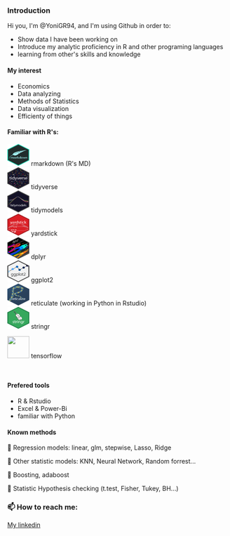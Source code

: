 ### Introduction

Hi you,
I'm @YoniGR94, and I'm using Github in order to:

- Show data I have been working on
- Introduce my analytic proficiency in R and other programing languages
- learning from other's skills and knowledge

#### **My interest**
- Economics
- Data analyzing
- Methods of Statistics
- Data visualization
- Efficienty of things

#### Familiar with R's:
 
 <div>
<img src="https://github.com/rstudio/hex-stickers/blob/master/thumbs/rmarkdown.png" width="50" height="50" /> rmarkdown (R's MD) <br>
<img src="https://github.com/rstudio/hex-stickers/blob/master/thumbs/tidyverse.png" width="50" height="50" /> tidyverse <br>
<img src="https://github.com/rstudio/hex-stickers/blob/master/thumbs/tidymodels.png" width="50" height="50" /> tidymodels <br>
<img src="https://github.com/rstudio/hex-stickers/blob/master/thumbs/yardstick.png" width="50" height="50" /> yardstick <br>
<img src="https://github.com/rstudio/hex-stickers/blob/master/thumbs/dplyr.png" width="50" height="50" /> dplyr <br>
<img src="https://github.com/rstudio/hex-stickers/blob/master/thumbs/ggplot2.png" width="50" height="50" />  ggplot2 <br>
<img src="https://github.com/rstudio/hex-stickers/blob/master/thumbs/reticulate.png" width="50" height="50" /> reticulate (working in Python in Rstudio) <br>
<img src="https://github.com/rstudio/hex-stickers/blob/master/thumbs/stringr.png" width="50" height="50" /> stringr <br>

<img src="https://user-images.githubusercontent.com/40668801/42043955-fbb838a2-7af7-11e8-9795-7f890e871d13.png" width="50" height="50" /> tensorflow  <br>
  
</div>
<br>

#### Prefered tools
- R  &  Rstudio
- Excel & Power-Bi
- familiar with Python

#### Known methods

:green_book: Regression models: linear, glm, stepwise, Lasso, Ridge

:green_book: Other statistic models: KNN, Neural Network, Random forrest...

:green_book: Boosting, adaboost

:green_book: Statistic Hypothesis  checking (t.test, Fisher, Tukey, BH...)


### 📫 How to reach me:
<a href="https://www.linkedin.com/in/yoni-getahun/">My linkedin</a>

